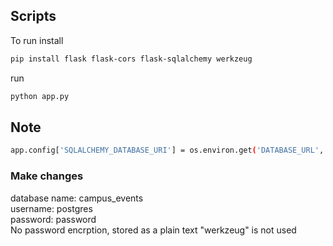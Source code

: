 ## Scripts
To run install
```bash
pip install flask flask-cors flask-sqlalchemy werkzeug
```
run
```cmd
python app.py
```

## Note
```bash
app.config['SQLALCHEMY_DATABASE_URI'] = os.environ.get('DATABASE_URL', 'postgresql://postgres:password@localhost:5432/campus_events')
```

### Make changes
database name: campus_events<br>
username: postgres<br>
password: password<br>
No password encrption, stored as a plain text "werkzeug" is not used 

